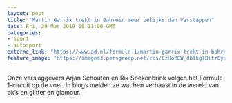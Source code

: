 ```yaml
---
layout: post
title: "Martin Garrix trekt in Bahrein meer bekijks dan Verstappen"
date: Fri, 29 Mar 2019 18:11:00 GMT
categories: 
- sport 
- autosport 
externe_link: "https://www.ad.nl/formule-1/martin-garrix-trekt-in-bahrein-meer-bekijks-dan-verstappen~a53e8ab4/"
feature_image: "https://images3.persgroep.net/rcs/CzHoZGW_dbTkglBltr0yo0nI-D8/diocontent/115479016/_fitwidth/400/?appId=21791a8992982cd8da851550a453bd7f&quality=0.7"
---
```


Onze verslaggevers Arjan Schouten en Rik Spekenbrink volgen het Formule 1-circuit op de voet. In blogs melden ze wat hen verbaast in de wereld van pk’s en glitter en glamour.
